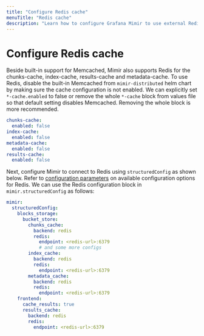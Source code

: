 ```yaml
---
title: "Configure Redis cache"
menuTitle: "Redis cache"
description: "Learn how to configure Grafana Mimir to use external Redis as cache"
---
```


# Configure Redis cache

Beside built-in support for Memcached, Mimir also supports Redis for the chunks-cache, index-cache, results-cache and metadata-cache. To use Redis, disable the built-in Memcached
from `mimir-distributed` helm chart by making sure the cache configuration is not enabled. We can explicitly set `*-cache.enabled` to false or remove the whole `*-cache`
block from values file so that default setting disables Memcached. Removing the whole block is more recommended.

```yaml
chunks-cache:
  enabled: false
index-cache:
  enabled: false
metadata-cache:
  enabled: false
results-cache:
  enabled: false
```

Next, configure Mimir to connect to Redis using `structuredConfig` as shown below. Refer to [configuration parameters](/docs/mimir/latest/references/configuration-parameters/#redis) on available configuration options for Redis. We can use the Redis configuration block in `mimir.structuredConfig` as follows:

```yaml
mimir:
  structuredConfig:
    blocks_storage:
      bucket_store:
        chunks_cache:
          backend: redis
          redis:
            endpoint: <redis-url>:6379
            # and some more configs
        index_cache:
          backend: redis
          redis:
            endpoint: <redis-url>:6379
        metadata_cache:
          backend: redis
          redis:
            endpoint: <redis-url>:6379
    frontend:
      cache_results: true
      results_cache:
        backend: redis
        redis:
          endpoint: <redis-url>:6379
```
